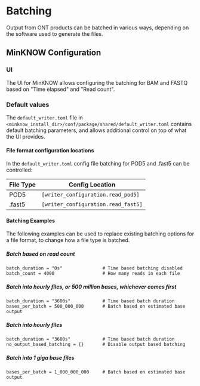 Batching
========

Output from ONT products can be batched in various ways, depending on the software used to generate the files.

MinKNOW Configuration
---------------------

### UI

The UI for MinKNOW allows configuring the batching for BAM and FASTQ based on "Time elapsed" and "Read count".

### Default values

The `default_writer.toml` file in ``<minknow_install_dir>/conf/package/shared/default_writer.toml``
contains default batching parameters, and allows additional control on top of what the UI provides.

#### File format configuration locations

In the ``default_writer.toml`` config file batching for POD5 and .fast5 can be controlled:

File Type | Config Location
--------- | ---------------
POD5      | ``[writer_configuration.read_pod5]``
.fast5     | ``[writer_configuration.read_fast5]``


#### Batching Examples

The following examples can be used to replace existing batching options for a file format, to change how a file type is batched.

##### Batch based on read count

```
batch_duration = "0s"               # Time based batching disabled
batch_count = 4000                  # How many reads in each file
```

##### Batch into hourly files, or 500 million bases, whichever comes first

```
batch_duration = "3600s"            # Time based batch duration
bases_per_batch = 500_000_000       # Batch based on estimated base output
```

##### Batch into hourly files

```
batch_duration = "3600s"            # Time based batch duration
no_output_based_batching = {}       # Disable output based batching
```

##### Batch into 1 giga base files

```
bases_per_batch = 1_000_000_000     # Batch based on estimated base output
```
